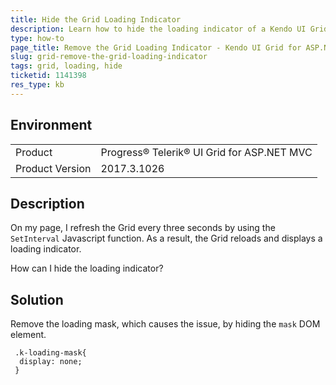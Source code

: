 ```yaml
---
title: Hide the Grid Loading Indicator
description: Learn how to hide the loading indicator of a Kendo UI Grid.
type: how-to
page_title: Remove the Grid Loading Indicator - Kendo UI Grid for ASP.NET MVC
slug: grid-remove-the-grid-loading-indicator
tags: grid, loading, hide
ticketid: 1141398
res_type: kb
---
```


## Environment

<table>
 <tr>
  <td>Product</td>
  <td>Progress® Telerik® UI Grid for ASP.NET MVC</td>
 </tr>
 <tr>
  <td>Product Version</td>
  <td>2017.3.1026</td>
 </tr>
</table>


## Description

On my page, I refresh the Grid every three seconds by using the `SetInterval` Javascript function. As a result, the Grid reloads and displays a loading indicator.

How can I hide the loading indicator?

## Solution

Remove the loading mask, which causes the issue, by hiding the `mask` DOM element.  

```
 .k-loading-mask{
  display: none;
 }
```
